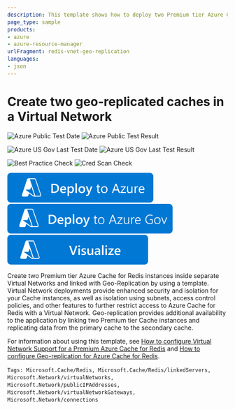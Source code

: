 ```yaml
---
description: This template shows how to deploy two Premium tier Azure Cache for Redis instances into separate Virtual Networks and link them with geo-replication.
page_type: sample
products:
- azure
- azure-resource-manager
urlFragment: redis-vnet-geo-replication
languages:
- json
---
```

# Create two geo-replicated caches in a Virtual Network

![Azure Public Test Date](https://azurequickstartsservice.blob.core.windows.net/badges/quickstarts/microsoft.cache/redis-vnet-geo-replication/PublicLastTestDate.svg)
![Azure Public Test Result](https://azurequickstartsservice.blob.core.windows.net/badges/quickstarts/microsoft.cache/redis-vnet-geo-replication/PublicDeployment.svg)

![Azure US Gov Last Test Date](https://azurequickstartsservice.blob.core.windows.net/badges/quickstarts/microsoft.cache/redis-vnet-geo-replication/FairfaxLastTestDate.svg)
![Azure US Gov Last Test Result](https://azurequickstartsservice.blob.core.windows.net/badges/quickstarts/microsoft.cache/redis-vnet-geo-replication/FairfaxDeployment.svg)

![Best Practice Check](https://azurequickstartsservice.blob.core.windows.net/badges/quickstarts/microsoft.cache/redis-vnet-geo-replication/BestPracticeResult.svg)
![Cred Scan Check](https://azurequickstartsservice.blob.core.windows.net/badges/quickstarts/microsoft.cache/redis-vnet-geo-replication/CredScanResult.svg)

[![Deploy to Azure](https://raw.githubusercontent.com/Azure/azure-quickstart-templates/master/1-CONTRIBUTION-GUIDE/images/deploytoazure.svg?sanitize=true)](https://portal.azure.com/#create/Microsoft.Template/uri/https%3A%2F%2Fraw.githubusercontent.com%2FAzure%2Fazure-quickstart-templates%2Fmaster%2Fquickstarts%2Fmicrosoft.cache%2Fredis-vnet-geo-replication%2Fazuredeploy.json)
[![Deploy To Azure US Gov](https://raw.githubusercontent.com/Azure/azure-quickstart-templates/master/1-CONTRIBUTION-GUIDE/images/deploytoazuregov.svg?sanitize=true)](https://portal.azure.us/#create/Microsoft.Template/uri/https%3A%2F%2Fraw.githubusercontent.com%2FAzure%2Fazure-quickstart-templates%2Fmaster%2Fquickstarts%2Fmicrosoft.cache%2Fredis-vnet-geo-replication%2Fazuredeploy.json)
[![Visualize](https://raw.githubusercontent.com/Azure/azure-quickstart-templates/master/1-CONTRIBUTION-GUIDE/images/visualizebutton.svg?sanitize=true)](http://armviz.io/#/?load=https%3A%2F%2Fraw.githubusercontent.com%2FAzure%2Fazure-quickstart-templates%2Fmaster%2Fquickstarts%2Fmicrosoft.cache%2Fredis-vnet-geo-replication%2Fazuredeploy.json)

Create two Premium tier Azure Cache for Redis instances inside separate Virtual Networks and linked with Geo-Replication by using a template. Virtual Network deployments provide enhanced security and isolation for your Cache instances, as well as isolation using subnets, access control policies, and other features to further restrict access to Azure Cache for Redis with a Virtual Network. Geo-replication provides additional availability to the application by linking two Premium tier Cache instances and replicating data from the primary cache to the secondary cache.

For information about using this template, see [How to configure Virtual Network Support for a Premium Azure Cache for Redis](https://docs.microsoft.com/azure/azure-cache-for-redis/cache-how-to-premium-vnet) and [How to configure Geo-replication for Azure Cache for Redis](https://docs.microsoft.com/azure/azure-cache-for-redis/cache-how-to-geo-replication).

`Tags: Microsoft.Cache/Redis, Microsoft.Cache/Redis/linkedServers, Microsoft.Network/virtualNetworks, Microsoft.Network/publicIPAddresses, Microsoft.Network/virtualNetworkGateways, Microsoft.Network/connections`
